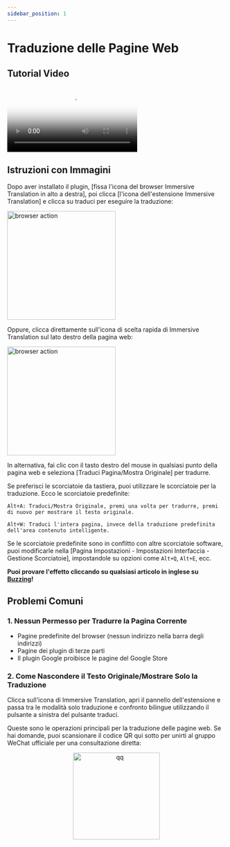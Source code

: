 ```yaml
---
sidebar_position: 1
---
```


# Traduzione delle Pagine Web

## Tutorial Video

<video
  controls
  poster="https://immersivetranslate.com/assets/price/video-poster-zh-Hans.png"
  src="https://s.immersivetranslate.com/assets/uploads/full-intro-zh-CN-rYaxVV.mp4"
/>

## Istruzioni con Immagini

Dopo aver installato il plugin, [fissa l'icona del browser Immersive Translation in alto a destra], poi clicca [l'icona dell'estensione Immersive Translation] e clicca su traduci per eseguire la traduzione:

<img src="https://s.immersivetranslate.com/static/official-static/assets/browser-panel-v2.png" alt="browser action" width="250" />

Oppure, clicca direttamente sull'icona di scelta rapida di Immersive Translation sul lato destro della pagina web:

<img src="https://s.immersivetranslate.com/assets/sidebar-shortcut.jpeg" alt="browser action" width="250" />

In alternativa, fai clic con il tasto destro del mouse in qualsiasi punto della pagina web e seleziona [Traduci Pagina/Mostra Originale] per tradurre.

Se preferisci le scorciatoie da tastiera, puoi utilizzare le scorciatoie per la traduzione. Ecco le scorciatoie predefinite:

    Alt+A: Traduci/Mostra Originale, premi una volta per tradurre, premi di nuovo per mostrare il testo originale.

    Alt+W: Traduci l'intera pagina, invece della traduzione predefinita dell'area contenuto intelligente.

Se le scorciatoie predefinite sono in conflitto con altre scorciatoie software, puoi modificarle nella [Pagina Impostazioni - Impostazioni Interfaccia - Gestione Scorciatoie], impostandole su opzioni come `Alt+Q`, `Alt+E`, ecc.

**Puoi provare l'effetto cliccando su qualsiasi articolo in inglese su [Buzzing](https://www.buzzing.cc/)!**

## Problemi Comuni

### 1. Nessun Permesso per Tradurre la Pagina Corrente

- Pagine predefinite del browser (nessun indirizzo nella barra degli indirizzi)
- Pagine dei plugin di terze parti
- Il plugin Google proibisce le pagine del Google Store

### 2. Come Nascondere il Testo Originale/Mostrare Solo la Traduzione

Clicca sull'icona di Immersive Translation, apri il pannello dell'estensione e passa tra le modalità solo traduzione e confronto bilingue utilizzando il pulsante a sinistra del pulsante traduci.

Queste sono le operazioni principali per la traduzione delle pagine web. Se hai domande, puoi scansionare il codice QR qui sotto per unirti al gruppo WeChat ufficiale per una consultazione diretta:

<div align="center">
<img src="https://immersivetranslate.com/assets/wechat-contact3.jpg" width="200" alt="qq" />
</div>
